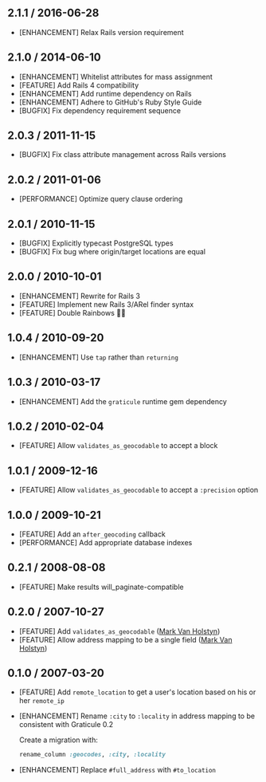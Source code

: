 ## 2.1.1 / 2016-06-28
* [ENHANCEMENT] Relax Rails version requirement

## 2.1.0 / 2014-06-10

* [ENHANCEMENT] Whitelist attributes for mass assignment
* [FEATURE] Add Rails 4 compatibility
* [ENHANCEMENT] Add runtime dependency on Rails
* [ENHANCEMENT] Adhere to GitHub's Ruby Style Guide
* [BUGFIX] Fix dependency requirement sequence

## 2.0.3 / 2011-11-15

* [BUGFIX] Fix class attribute management across Rails versions

## 2.0.2 / 2011-01-06

* [PERFORMANCE] Optimize query clause ordering

## 2.0.1 / 2010-11-15

* [BUGFIX] Explicitly typecast PostgreSQL types
* [BUGFIX] Fix bug where origin/target locations are equal

## 2.0.0 / 2010-10-01

* [ENHANCEMENT] Rewrite for Rails 3
* [FEATURE] Implement new Rails 3/ARel finder syntax
* [FEATURE] Double Rainbows 🌈🌈

## 1.0.4 / 2010-09-20

* [ENHANCEMENT] Use `tap` rather than `returning`

## 1.0.3 / 2010-03-17

* [ENHANCEMENT] Add the `graticule` runtime gem dependency

## 1.0.2 / 2010-02-04

* [FEATURE] Allow `validates_as_geocodable` to accept a block

## 1.0.1 / 2009-12-16

* [FEATURE] Allow `validates_as_geocodable` to accept a `:precision` option

## 1.0.0 / 2009-10-21

* [FEATURE] Add an `after_geocoding` callback
* [PERFORMANCE] Add appropriate database indexes

## 0.2.1 / 2008-08-08

* [FEATURE] Make results will_paginate-compatible

## 0.2.0 / 2007-10-27

* [FEATURE] Add `validates_as_geocodable` ([Mark Van Holstyn](https://github.com/mvanholstyn))
* [FEATURE] Allow address mapping to be a single field ([Mark Van Holstyn](https://github.com/mvanholstyn))

## 0.1.0 / 2007-03-20

* [FEATURE] Add `remote_location` to get a user's location based on his or her `remote_ip`
* [ENHANCEMENT] Rename `:city` to `:locality` in address mapping to be consistent with Graticule 0.2

  Create a migration with:

  ```ruby
  rename_column :geocodes, :city, :locality
  ```
* [ENHANCEMENT] Replace `#full_address` with `#to_location`

